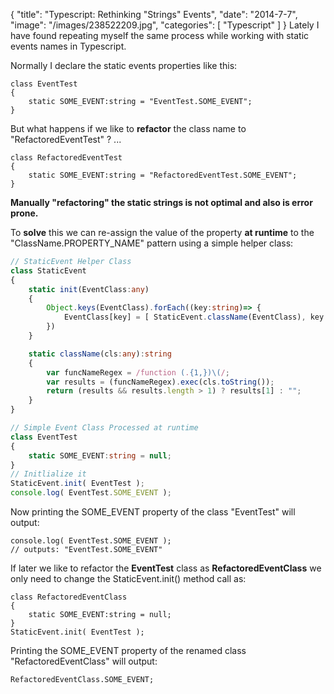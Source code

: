 {
    "title": "Typescript: Rethinking \"Strings\" Events",
    "date": "2014-7-7",
    "image": "/images/238522209.jpg",
    "categories": [
        "Typescript"
    ]
}
Lately I have found repeating myself the same process while working with static events names in Typescript.

Normally I declare the static events properties like this:

    class EventTest
    {
        static SOME_EVENT:string = "EventTest.SOME_EVENT";
    }

But what happens if we like to **refactor** the class name to "RefactoredEventTest" ? ...

    class RefactoredEventTest
    {
        static SOME_EVENT:string = "RefactoredEventTest.SOME_EVENT";
    }

**Manually "refactoring" the static strings is not optimal and also is error prone.**

To **solve** this we can re-assign the value of the property **at runtime** to the "ClassName.PROPERTY_NAME" pattern using a simple helper class:

```typescript
// StaticEvent Helper Class
class StaticEvent
{
	static init(EventClass:any)
	{
		Object.keys(EventClass).forEach((key:string)=> {
			EventClass[key] = [ StaticEvent.className(EventClass), key ].join('.')
		})
	}

	static className(cls:any):string
	{
		var funcNameRegex = /function (.{1,})\(/;
		var results = (funcNameRegex).exec(cls.toString());
		return (results && results.length > 1) ? results[1] : "";
	}
}

// Simple Event Class Processed at runtime
class EventTest
{
    static SOME_EVENT:string = null;
}
// Initlialize it 
StaticEvent.init( EventTest );
console.log( EventTest.SOME_EVENT );

```

Now printing the SOME_EVENT property of the class "EventTest" will output:

    console.log( EventTest.SOME_EVENT );
    // outputs: "EventTest.SOME_EVENT"
    
If later we like to refactor the **EventTest** class as **RefactoredEventClass** we only need to change the StaticEvent.init() method call as:

    class RefactoredEventClass
    {
        static SOME_EVENT:string = null;
    }
    StaticEvent.init( EventTest );
    
Printing the SOME_EVENT property of the renamed class "RefactoredEventClass" will output:

    RefactoredEventClass.SOME_EVENT;
    
    
    